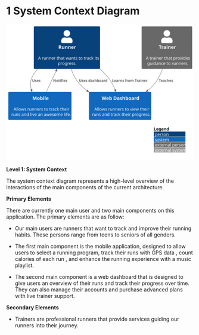 # 1 System Context Diagram

![diagram](system.svg)

**Level 1: System Context**

The system context diagram represents a high-level overview of the interactions of the main components of the current architecture.

**Primary Elements**

There are currently one main user and two main components on this application. The primary elements are as follow:

- Our main users are runners that want to track and improve their running habits. These persons range from teens to seniors of all genders. 

- The first main component is the mobile application, designed to allow users to select a running program, track their runs with GPS data , count calories of each run , and enhance the running experience with a music playlist. 

- The second main component is a web dashboard that is designed to give users an overview of their runs and track their progress over time. They can also manage their accounts and purchase advanced plans with live trainer support.


**Secondary Elements**

- Trainers are professional runners that provide services guiding our runners into their journey.